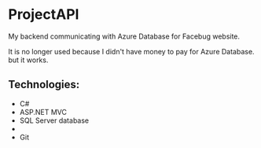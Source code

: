 # ProjectAPI

My backend communicating with Azure Database for Facebug website.

It is no longer used because I didn't have money to pay for Azure Database. but it works.


<h2>Technologies:</h3>
<ul>
  <li>C#</li>
  <li>ASP.NET MVC</li>
  <li>SQL Server database</li>
  <li></li>
  <li>Git</li>
</ul>
